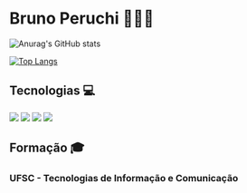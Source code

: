 <div align="left">
  <h1>Bruno Peruchi 👨🏻‍💻</h1>
   
  ![Anurag's GitHub stats](https://github-readme-stats.vercel.app/api?username=brunoperuchi&show_icons=true&title_color=A534B9&text_color=ddd&icon_color=A534B9&hide_border=true&bg_color=323330&locale=pt-BR&border_radius=0&include_all_commits=true&hide_title=true&line_height=21)
  
  [![Top Langs](https://github-readme-stats.vercel.app/api/top-langs/?username=brunoperuchi&layout=compact&hide_title=true&text_color=ddd&hide_border=true&bg_color=323330&locale=pt-BR&border_radius=0&card_width=445)](https://github.com/anuraghazra/github-readme-stats)
  
  <h2>Tecnologias 💻</h2>
  <img src="https://img.shields.io/badge/HTML5-323330?style=for-the-badge&logo=html5&logoColor=white">
  <img src="https://img.shields.io/badge/CSS3-323330?style=for-the-badge&logo=css3&logoColor=white">
  <img src="https://img.shields.io/badge/JavaScript-323330?style=for-the-badge&logo=javascript&logoColor=white">
  <img src="https://img.shields.io/badge/Ruby-323330?style=for-the-badge&logo=ruby&logoColor=white">
  
  <h2>Formação 🎓</h2>
  <h3>UFSC - Tecnologias de Informação e Comunicação</h3>
</div>
